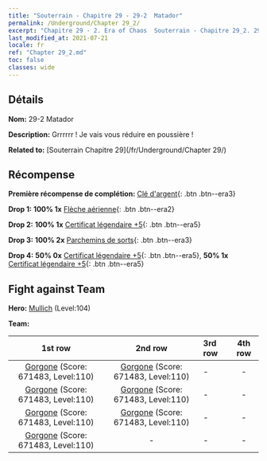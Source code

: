 ```yaml
---
title: "Souterrain - Chapitre 29 - 29-2  Matador"
permalink: /Underground/Chapter 29_2/
excerpt: "Chapitre 29 - 2. Era of Chaos  Souterrain - Chapitre 29_2. 29-2  Matador"
last_modified_at: 2021-07-21
locale: fr
ref: "Chapter 29_2.md"
toc: false
classes: wide
---
```


## Détails

 **Nom:** 29-2  Matador

 **Description:**       Grrrrrr ! Je vais vous réduire en poussière !

 **Related to:** [Souterrain Chapitre 29](/fr/Underground/Chapter 29/)

## Récompense

 **Première récompense de complétion:** [Clé d'argent](/ItemsFR/con_693/){: .btn .btn--era3}

 **Drop 1:** **100% 1x** [Flèche aérienne](/ItemsFR/her_449/){: .btn .btn--era2}

 **Drop 2:** **100% 1x** [Certificat légendaire +5](/ItemsFR/mat_102/){: .btn .btn--era5}

 **Drop 3:** **100% 2x** [Parchemins de sorts](/ItemsFR/con_694/){: .btn .btn--era3}

 **Drop 4:** **50% 0x** [Certificat légendaire +5](/ItemsFR/mat_102/){: .btn .btn--era5}, **50% 1x** [Certificat légendaire +5](/ItemsFR/mat_102/){: .btn .btn--era5}


## Fight against Team
 **Hero:** [Mullich](/fr/heroes/Mullich/) (Level:104)

 **Team:**


  | 1st row | 2nd row | 3rd row | 4th row |
  |:----:|:----:|:----|:----:|
  | [Gorgone](/fr/units/Gorgon/) (Score: 671483, Level:110)  | [Gorgone](/fr/units/Gorgon/) (Score: 671483, Level:110)  | - | - |
  | [Gorgone](/fr/units/Gorgon/) (Score: 671483, Level:110)  | [Gorgone](/fr/units/Gorgon/) (Score: 671483, Level:110)  | - | - |
  | [Gorgone](/fr/units/Gorgon/) (Score: 671483, Level:110)  | [Gorgone](/fr/units/Gorgon/) (Score: 671483, Level:110)  | - | - |
  | [Gorgone](/fr/units/Gorgon/) (Score: 671483, Level:110)  | - | - | - |


